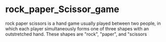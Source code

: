 # rock_paper_Scissor_game
rock paper scissors is a hand game usually played between two people, in which each player simultaneously forms one of three shapes with an outstretched hand. These shapes are "rock", "paper", and "scissors
